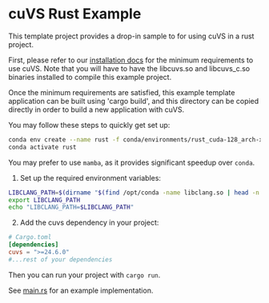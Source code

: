 # cuVS Rust Example

This template project provides a drop-in sample to for using cuVS in a rust project.

First, please refer to our [installation docs](https://docs.rapids.ai/api/cuvs/stable/build.html#cuda-gpu-requirements) for the minimum requirements to use cuVS. Note that you will have to have the libcuvs.so and libcuvs_c.so binaries installed to compile this example project.

Once the minimum requirements are satisfied, this example template application can be built using 'cargo build', and this directory can be copied directly in order to build a new application with cuVS.

You may follow these steps to quickly get set up:

```bash
conda env create --name rust -f conda/environments/rust_cuda-128_arch-x86_64.yaml
conda activate rust
```
You may prefer to use `mamba`, as it provides significant speedup over `conda`.

1. Set up the required environment variables:
```bash
LIBCLANG_PATH=$(dirname "$(find /opt/conda -name libclang.so | head -n 1)")
export LIBCLANG_PATH
echo "LIBCLANG_PATH=$LIBCLANG_PATH"
```

2. Add the cuvs dependency in your project:
```TOML
# Cargo.toml
[dependencies]
cuvs = ">=24.6.0"
#...rest of your dependencies
```
Then you can run your project with `cargo run`.

See [main.rs](./src/main.rs) for an example implementation.
